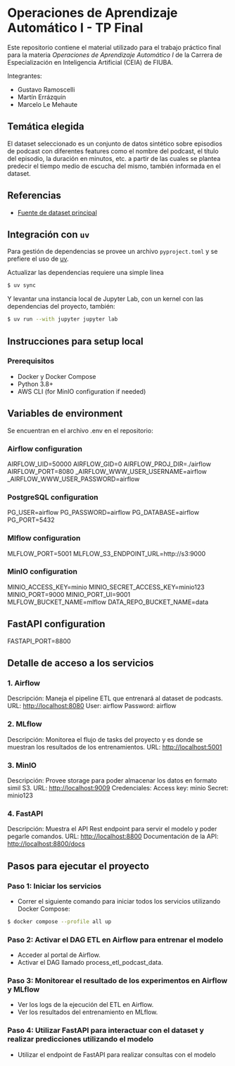 # Operaciones de Aprendizaje Automático I - TP Final

Este repositorio contiene el material utilizado para el trabajo práctico final para la materia *Operaciones de Aprendizaje Automático I* de la Carrera de Especialización en Inteligencia Artificial (CEIA) de FIUBA.

Integrantes:

* Gustavo Ramoscelli
* Martín Errázquin
* Marcelo Le Mehaute
  
## Temática elegida

El dataset seleccionado es un conjunto de datos sintético sobre episodios de podcast con diferentes features como el nombre del podcast, el título del episodio, la duración en minutos, etc. a partir de las cuales se plantea predecir el tiempo medio de escucha del mismo, también informada en el dataset.

## Referencias

* [Fuente de dataset principal](https://www.kaggle.com/datasets/ysthehurricane/podcast-listening-time-prediction-dataset)

## Integración con `uv`

Para gestión de dependencias se provee un archivo `pyproject.toml` y se prefiere el uso de [uv](https://docs.astral.sh/uv/).

Actualizar las dependencias requiere una simple linea

```bash
$ uv sync
```

Y levantar una instancia local de Jupyter Lab, con un kernel con las dependencias del proyecto, también:

```bash
$ uv run --with jupyter jupyter lab
```

## Instrucciones para setup local
### Prerequisitos

- Docker y Docker Compose
- Python 3.8+
- AWS CLI (for MinIO configuration if needed)

## Variables de environment
Se encuentran en el archivo .env en el repositorio:

### Airflow configuration
AIRFLOW_UID=50000
AIRFLOW_GID=0
AIRFLOW_PROJ_DIR=./airflow
AIRFLOW_PORT=8080
_AIRFLOW_WWW_USER_USERNAME=airflow
_AIRFLOW_WWW_USER_PASSWORD=airflow

### PostgreSQL configuration
PG_USER=airflow
PG_PASSWORD=airflow
PG_DATABASE=airflow
PG_PORT=5432

### Mlflow configuration
MLFLOW_PORT=5001
MLFLOW_S3_ENDPOINT_URL=http://s3:9000

### MinIO configuration
MINIO_ACCESS_KEY=minio
MINIO_SECRET_ACCESS_KEY=minio123
MINIO_PORT=9000
MINIO_PORT_UI=9001
MLFLOW_BUCKET_NAME=mlflow
DATA_REPO_BUCKET_NAME=data

## FastAPI configuration
FASTAPI_PORT=8800

## Detalle de acceso a los servicios
### 1. Airflow
Descripción: Maneja el pipeline ETL que entrenará al dataset de podcasts.
URL: [http://localhost:8080](http://localhost:8080)
User: airflow
Password: airflow

### 2. MLflow
Descripción: Monitorea el flujo de tasks del proyecto y es donde se muestran los resultados de los entrenamientos.
URL: [http://localhost:5001](http://localhost:5001)

### 3. MinIO
Descripción: Provee storage para poder almacenar los datos en formato simil S3.
URL: [http://localhost:9009](http://localhost:9001)
Credenciales:
Access key: minio
Secret: minio123

### 4. FastAPI
Descripción: Muestra el API Rest endpoint para servir el modelo y poder pegarle comandos.
URL:  [http://localhost:8800](http://localhost:8800)
Documentación de la API: [http://localhost:8800/docs](http://localhost:8800/docs)

## Pasos para ejecutar el proyecto
### Paso 1: Iniciar los servicios
- Correr el siguiente comando para iniciar todos los servicios utilizando Docker Compose:

```bash
$ docker compose --profile all up
```

### Paso 2: Activar el DAG ETL en Airflow para entrenar el modelo
- Acceder al portal de Airflow.
- Activar el DAG llamado process_etl_podcast_data.

### Paso 3: Monitorear el resultado de los experimentos en Airflow y MLflow
- Ver los logs de la ejecución del ETL en Airflow. 
- Ver los resultados del entrenamiento en MLflow.

###  Paso 4: Utilizar FastAPI para interactuar con el dataset y realizar predicciones utilizando el modelo
- Utilizar el endpoint de FastAPI para realizar consultas con el modelo

